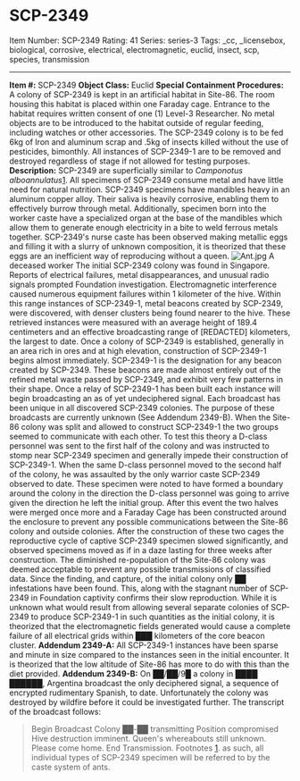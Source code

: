 # SCP-2349
Item Number: SCP-2349
Rating: 41
Series: series-3
Tags: _cc, _licensebox, biological, corrosive, electrical, electromagnetic, euclid, insect, scp, species, transmission

---

**Item #:** SCP-2349
**Object Class:** Euclid
**Special Containment Procedures:** A colony of SCP-2349 is kept in an artificial habitat in Site-86. The room housing this habitat is placed within one Faraday cage. Entrance to the habitat requires written consent of one (1) Level-3 Researcher. No metal objects are to be introduced to the habitat outside of regular feeding, including watches or other accessories. The SCP-2349 colony is to be fed 6kg of Iron and aluminum scrap and .5kg of insects killed without the use of pesticides, bimonthly. All instances of SCP-2349-1 are to be removed and destroyed regardless of stage if not allowed for testing purposes.
**Description:** SCP-2349 are superficially similar to _Camponotus alboannulatus_[1](javascript:;). All specimens of SCP-2349 consume metal and have little need for natural nutrition. SCP-2349 specimens have mandibles heavy in an aluminum copper alloy. Their saliva is heavily corrosive, enabling them to effectively burrow through metal. Additionally, specimen born into the worker caste have a specialized organ at the base of the mandibles which allow them to generate enough electricity in a bite to weld ferrous metals together. SCP-2349's nurse caste has been observed making metallic eggs and filling it with a slurry of unknown composition, it is theorized that these eggs are an inefficient way of reproducing without a queen.
![Ant.jpg](https://scp-wiki.wdfiles.com/local--files/scp-2349/Ant.jpg)
A deceased worker
The initial SCP-2349 colony was found in Singapore. Reports of electrical failures, metal disappearances, and unusual radio signals prompted Foundation investigation. Electromagnetic interference caused numerous equipment failures within 1 kilometer of the hive. Within this range instances of SCP-2349-1, metal beacons created by SCP-2349, were discovered, with denser clusters being found nearer to the hive. These retrieved instances were measured with an average height of 189.4 centimeters and an effective broadcasting range of [REDACTED] kilometers, the largest to date.
Once a colony of SCP-2349 is established, generally in an area rich in ores and at high elevation, construction of SCP-2349-1 begins almost immediately. SCP-2349-1 is the designation for any beacon created by SCP-2349. These beacons are made almost entirely out of the refined metal waste passed by SCP-2349, and exhibit very few patterns in their shape.
Once a relay of SCP-2349-1 has been built each instance will begin broadcasting an as of yet undeciphered signal. Each broadcast has been unique in all discovered SCP-2349 colonies. The purpose of these broadcasts are currently unknown (See Addendum 2349-B).
When the Site-86 colony was split and allowed to construct SCP-2349-1 the two groups seemed to communicate with each other. To test this theory a D-class personnel was sent to the first half of the colony and was instructed to stomp near SCP-2349 specimen and generally impede their construction of SCP-2349-1. When the same D-class personnel moved to the second half of the colony, he was assaulted by the only warrior caste SCP-2349 observed to date. These specimen were noted to have formed a boundary around the colony in the direction the D-class personnel was going to arrive given the direction he left the initial group.
After this event the two halves were merged once more and a Faraday Cage has been constructed around the enclosure to prevent any possible communications between the Site-86 colony and outside colonies. After the construction of these two cages the reproductive cycle of captive SCP-2349 specimen slowed significantly, and observed specimens moved as if in a daze lasting for three weeks after construction. The diminished re-population of the Site-86 colony was deemed acceptable to prevent any possible transmissions of classified data.
Since the finding, and capture, of the initial colony only ██ infestations have been found. This, along with the stagnant number of SCP-2349 in Foundation captivity confirms their slow reproduction. While it is unknown what would result from allowing several separate colonies of SCP-2349 to produce SCP-2349-1 in such quantities as the initial colony, it is theorized that the electromagnetic fields generated would cause a complete failure of all electrical grids within ███ kilometers of the core beacon cluster.
**Addendum 2349-A:** All SCP-2349-1 instances have been sparse and minute in size compared to the instances seen in the initial encounter. It is theorized that the low altitude of Site-86 has more to do with this than the diet provided.
**Addendum 2349-B:** On ██/██/9█ a colony in ████ ██████, Argentina broadcast the only deciphered signal, a sequence of encrypted rudimentary Spanish, to date. Unfortunately the colony was destroyed by wildfire before it could be investigated further. The transcript of the broadcast follows:
> Begin Broadcast
> Colony ██-██ transmitting
> Position compromised
> Hive destruction imminent.
> Queen's whereabouts still unknown.
> Please come home.
> End Transmission.
Footnotes
[1](javascript:;). as such, all individual types of SCP-2349 specimen will be referred to by the caste system of ants.